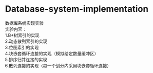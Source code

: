 # Database-system-implementation
数据库系统实现实验<br/>
实验内容：<br/>
1.B+树索引的实现<br/>
2.动态散列索引的实现<br/>
3.位图索引的实现<br/>
4.块嵌套循环连接的实现（模拟给定数量缓冲区）<br/>
5.排序归并连接的实现<br/>
6.散列连接的实现（每一个划分内采用块嵌套循环连接）
